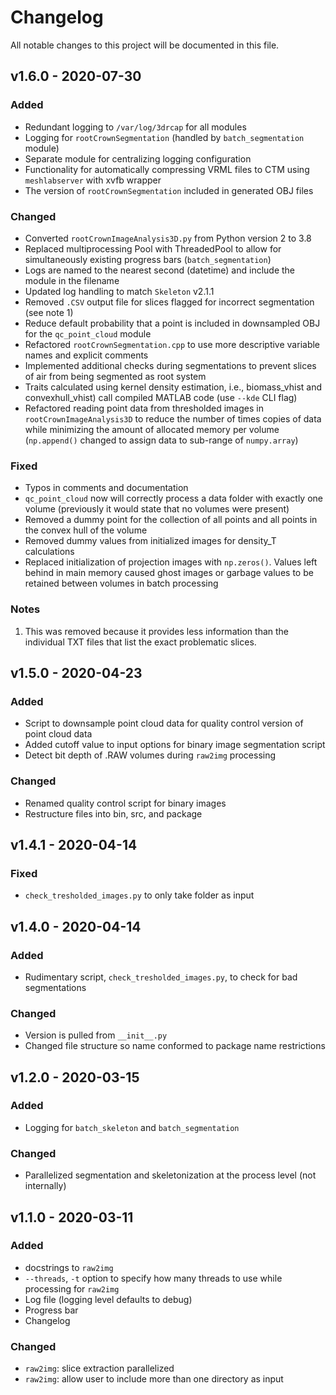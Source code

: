 # Changelog

All notable changes to this project will be documented in this file.

## v1.6.0 - 2020-07-30

### Added

- Redundant logging to `/var/log/3drcap` for all modules
- Logging for `rootCrownSegmentation` (handled by `batch_segmentation` module)
- Separate module for centralizing logging configuration
- Functionality for automatically compressing VRML files to CTM using `meshlabserver` with xvfb wrapper
- The version of `rootCrownSegmentation` included in generated OBJ files

### Changed

- Converted `rootCrownImageAnalysis3D.py` from Python version 2 to 3.8
- Replaced multiprocessing Pool with ThreadedPool to allow for simultaneously existing progress bars (`batch_segmentation`)
- Logs are named to the nearest second (datetime) and include the module in the filename
- Updated log handling to match `Skeleton` v2.1.1
- Removed `.CSV` output file for slices flagged for incorrect segmentation (see note 1)
- Reduce default probability that a point is included in downsampled OBJ for the `qc_point_cloud` module
- Refactored `rootCrownSegmentation.cpp` to use more descriptive variable names and explicit comments
- Implemented additional checks during segmentations to prevent slices of air from being segmented as root system
- Traits calculated using kernel density estimation, i.e., biomass_vhist and convexhull_vhist) call compiled MATLAB code (use `--kde` CLI flag)
- Refactored reading point data from thresholded images in `rootCrownImageAnalysis3D` to reduce the number of times copies of data while minimizing the amount of allocated memory per volume (`np.append()` changed to assign data to sub-range of `numpy.array`)

### Fixed

- Typos in comments and documentation
- `qc_point_cloud` now will correctly process a data folder with exactly one volume (previously it would state that no volumes were present)
- Removed a dummy point for the collection of all points and all points in the convex hull of the volume
- Removed dummy values from initialized images for density_T calculations
- Replaced initialization of projection images with `np.zeros()`. Values left behind in main memory caused ghost images or garbage values to be retained between volumes in batch processing

### Notes

1. This was removed because it provides less information than the individual TXT
   files that list the exact problematic slices.

## v1.5.0 - 2020-04-23

### Added

- Script to downsample point cloud data for quality control version of point cloud data
- Added cutoff value to input options for binary image segmentation script
- Detect bit depth of .RAW volumes during `raw2img` processing

### Changed

- Renamed quality control script for binary images
- Restructure files into bin, src, and package

## v1.4.1 - 2020-04-14

### Fixed

- `check_tresholded_images.py` to only take folder as input

## v1.4.0 - 2020-04-14

### Added

- Rudimentary script, `check_tresholded_images.py`, to check for bad segmentations

### Changed

- Version is pulled from `__init__.py`
- Changed file structure so name conformed to package name restrictions

## v1.2.0 - 2020-03-15

### Added

- Logging for `batch_skeleton` and `batch_segmentation`

### Changed

- Parallelized segmentation and skeletonization at the process level (not internally)

## v1.1.0 - 2020-03-11

### Added

- docstrings to `raw2img`
- `--threads`, `-t` option to specify how many threads to use while processing for `raw2img`
- Log file (logging level defaults to debug)
- Progress bar
- Changelog

### Changed

- `raw2img`: slice extraction parallelized
- `raw2img`: allow user to include more than one directory as input
